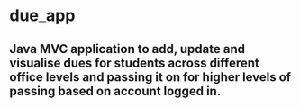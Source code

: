 # due_app

## Java MVC application to add, update and visualise dues for students across different office levels and passing it on for higher levels of passing based on account logged in.
